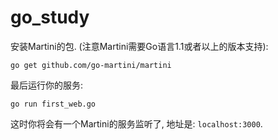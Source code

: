 # go_study
安装Martini的包. (注意Martini需要Go语言1.1或者以上的版本支持):
~~~
go get github.com/go-martini/martini
~~~

最后运行你的服务:
~~~
go run first_web.go
~~~

这时你将会有一个Martini的服务监听了, 地址是: `localhost:3000`.
